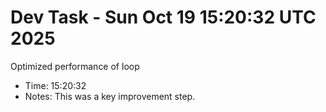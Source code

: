 # Dev Task - Sun Oct 19 15:20:32 UTC 2025
Optimized performance of loop
- Time: 15:20:32
- Notes: This was a key improvement step.
